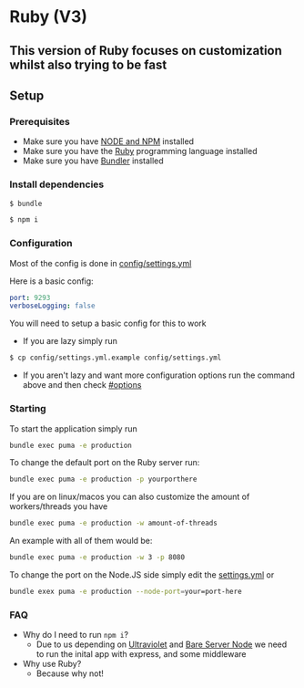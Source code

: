 # Ruby (V3)

## This version of Ruby focuses on customization whilst also trying to be fast

## Setup

### Prerequisites
- Make sure you have [NODE and NPM](https://nodejs.org) installed
- Make sure you have the [Ruby](https://ruby-lang.org) programming language installed
- Make sure you have [Bundler](https://bundler.io) installed

### Install dependencies

```bash
$ bundle 
```

```bash
$ npm i
```

### Configuration

Most of the config is done in [config/settings.yml](./config/settings.yml.example)

Here is a basic config:

```yml
port: 9293
verboseLogging: false
```

You will need to setup a basic config for this to work

- If you are lazy simply run 
```bash
$ cp config/settings.yml.example config/settings.yml
```

- If you aren't lazy and want more configuration options run the command above and then check [#options](#options)

### Starting

To start the application simply run 

```bash
bundle exec puma -e production
```

To change the default port on the Ruby server run:

```bash
bundle exec puma -e production -p yourporthere
```

If you are on linux/macos you can also customize the amount of workers/threads you have

```bash 
bundle exec puma -e production -w amount-of-threads
```

An example with all of them would be:

```bash 
bundle exec puma -e production -w 3 -p 8080
```

To change the port on the Node.JS side simply edit the [settings.yml](./config/settings.yml.example) or 

```bash
bundle exex puma -e production --node-port=your=port-here
```


### FAQ

- Why do I need to run `npm i`?
    - Due to us depending on [Ultraviolet](https://github.com/titaniumnetwork-dev/ultraviolet) and [Bare Server Node](https://github.com/tomphttp/bare-server-node) we need to run the inital app with express, and some middleware
- Why use Ruby?
   - Because why not!
